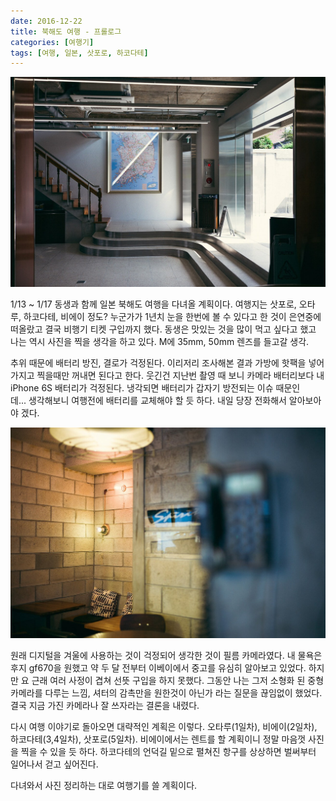 ```yaml
---
date: 2016-12-22
title: 북해도 여행 - 프롤로그
categories: [여행기]
tags: [여행, 일본, 삿포로, 하코다테]
---
```


![](./image-asset.jpeg)

1/13 ~ 1/17 동생과 함께 일본 북해도 여행을 다녀올 계획이다. 여행지는 삿포로, 오타루, 하코다테, 비에이 정도? 누군가가 1년치 눈을 한번에 볼 수 있다고 한 것이 은연중에 떠올랐고 결국 비행기 티켓 구입까지 했다. 동생은 맛있는 것을 많이 먹고 싶다고 했고 나는 역시 사진을 찍을 생각을 하고 있다. M에 35mm, 50mm 렌즈를 들고갈 생각.

추위 때문에 배터리 방진, 결로가 걱정된다. 이리저리 조사해본 결과 가방에 핫팩을 넣어가지고 찍을때만 꺼내면 된다고 한다. 웃긴건 지난번 촬영 때 보니 카메라 배터리보다 내 iPhone 6S 배터리가 걱정된다. 냉각되면 배터리가 갑자기 방전되는 이슈 때문인데... 생각해보니 여행전에 배터리를 교체해야 할 듯 하다. 내일 당장 전화해서 알아보아야 겠다.

![아무관련없지만 그냥 좋아하는 사진 :)](./image-asset1.jpeg)

원래 디지털을 겨울에 사용하는 것이 걱정되어 생각한 것이 필름 카메라였다. 내 물욕은 후지 gf670을 원했고 약 두 달 전부터 이베이에서 중고를 유심히 알아보고 있었다. 하지만 요 근래 여러 사정이 겹쳐 선뜻 구입을 하지 못했다. 그동안 나는 그저 소형화 된 중형 카메라를 다루는 느낌, 셔터의 감촉만을 원한것이 아닌가 라는 질문을 끊임없이 했었다. 결국 지금 가진 카메라나 잘 쓰자라는 결론을 내렸다.

다시 여행 이야기로 돌아오면 대략적인 계획은 이렇다. 오타루(1일차), 비에이(2일차), 하코다테(3,4일차), 삿포로(5일차). 비에이에서는 렌트를 할 계획이니 정말 마음껏 사진을 찍을 수 있을 듯 하다. 하코다테의 언덕길 밑으로 펼쳐진 항구를 상상하면 벌써부터 일어나서 걷고 싶어진다.

다녀와서 사진 정리하는 대로 여행기를 쓸 계획이다.
